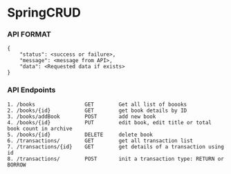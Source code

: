 # SpringCRUD

### API FORMAT 
    {
        "status": <success or failure>, 
        "message": <message from API>, 
        "data": <Requested data if exists>
    }
### API Endpoints

    1. /books                GET        Get all list of boooks
    2. /books/{id}           GET        get book details by ID
    3. /books/addBook        POST       add new book
    4. /books/{id}           PUT        edit book, edit title or total book count in archive
    5. /books/{id}           DELETE     delete book
    6. /transactions/        GET        get all transaction list
    7. /transactions/{id}    GET        get details of a transaction using id
    8. /transactions/        POST       init a transaction type: RETURN or BORROW
    